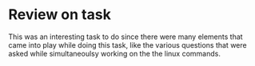 # Review on task
This was an interesting task to do since there were many elements that came into play while doing this task, like the various questions that were 
asked while simultaneoulsy working on the the linux commands.
